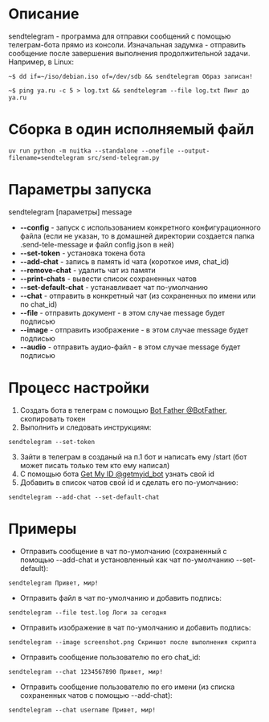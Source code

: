 # Описание

sendtelegram - программа для отправки сообщений с помощью телеграм-бота прямо из консоли. Изначальная задумка - отправить сообщение после завершения выполнения продолжительной задачи. Например, в Linux: 
```
~$ dd if=~/iso/debian.iso of=/dev/sdb && sendtelegram Образ записан!

~$ ping ya.ru -c 5 > log.txt && sendtelegram --file log.txt Пинг до ya.ru
```



#  Сборка в один исполняемый файл

```
uv run python -m nuitka --standalone --onefile --output-filename=sendtelegram src/send-telegram.py 
```

# Параметры запуска

sendtelegram [параметры] message


* **--config** - запуск с использованием конкретного конфигурационного файла (если не указан, то в домашней директории создается папка .send-tele-message и файл config.json в ней)
* **--set-token** - установка токена бота
* **--add-chat** - запись в память id чата (короткое имя, chat_id)
* **--remove-chat** - удалить чат из памяти
* **--print-chats** - вывести список сохраненных чатов
* **--set-default-chat** - устанавливает чат по-умолчанию
* **--chat** - отправить в конкретный чат (из сохраненных по имени или по chat_id)
* **--file** - отправить документ - в этом случае message будет подписью
* **--image** - отправить изображение - в этом случае message будет подписью
* **--audio** - отправить аудио-файл - в этом случае message будет подписью

# Процесс настройки

1) Создать бота в телеграм с помощью [Bot Father @BotFather](https://t.me/BotFather), скопировать токен
2) Выполнить и следовать инструкциям:
```
sendtelegram --set-token
```
3) Зайти в телеграм в созданый на п.1 бот и написать ему /start (бот может писать только тем кто ему написал)
4) С помощью бота [Get My ID @getmyid_bot](https://t.me/getmyid_bot) узнать свой id
5) Добавить в список чатов свой id и сделать его по-умолчанию:
```
sendtelegram --add-chat --set-default-chat
```
# Примеры
* Отправить сообщение в чат по-умолчанию (сохраненный с помощью --add-chat и установленный как чат по-умолчанию --set-default):
```
sendtelegram Привет, мир!
```
* Отправить файл в чат по-умолчанию и добавить подпись:
```
sendtelegram --file test.log Логи за сегодня
```
* Отправить изображение в чат по-умолчанию и добавить подпись:
```
sendtelegram --image screenshot.png Скриншот после выполнения скрипта
```
* Отправить сообщение пользователю по его chat_id:
```
sendtelegram --chat 1234567890 Привет, мир!
```
* Отправить сообщение пользователю по его имени (из списка сохраненных чатов с помощью --add-chat):
```
sendtelegram --chat username Привет, мир!
```
